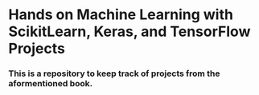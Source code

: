 # Hands on Machine Learning with ScikitLearn, Keras, and TensorFlow Projects
### This is a repository to keep track of projects from the aformentioned book.
